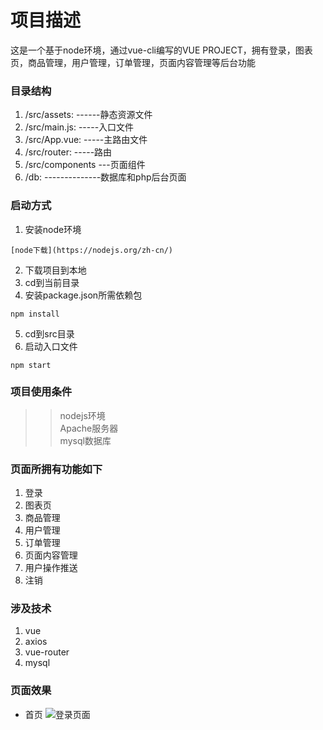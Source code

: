 # 项目描述
这是一个基于node环境，通过vue-cli编写的VUE PROJECT，拥有登录，图表页，商品管理，用户管理，订单管理，页面内容管理等后台功能

### 目录结构
1. /src/assets: ------静态资源文件 <br>
2. /src/main.js: -----入口文件 <br>
3. /src/App.vue: -----主路由文件 <br>
4. /src/router:  -----路由 <br>
5. /src/components ---页面组件 <br>
6. /db: --------------数据库和php后台页面 <br>

### 启动方式
1. 安装node环境  <br>
```
[node下载](https://nodejs.org/zh-cn/)
```
2. 下载项目到本地 <br>
3. cd到当前目录 <br>
4. 安装package.json所需依赖包
```
npm install
```
5. cd到src目录 <br>
6. 启动入口文件
```
npm start
```
### 项目使用条件
>> nodejs环境 <br>
>> Apache服务器 <br>
>> mysql数据库 <br>
### 页面所拥有功能如下
1. 登录 <br>
2. 图表页 <br>
3. 商品管理 <br>
4. 用户管理 <br>
5. 订单管理 <br>
6. 页面内容管理 <br>
7. 用户操作推送 <br>
8. 注销
### 涉及技术
1. vue <br>
2. axios <br>
3. vue-router <br>
4. mysql
### 页面效果
* 首页 
![登录页面](https://github.com/imkinman/xz-vue/master/preview/login.jpg)
